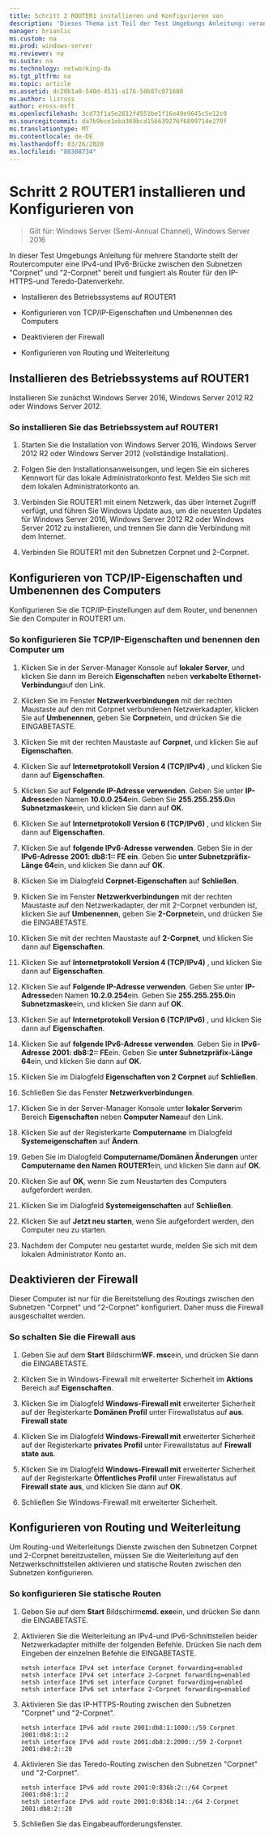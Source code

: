 ```yaml
---
title: Schritt 2 ROUTER1 installieren und Konfigurieren von
description: 'Dieses Thema ist Teil der Test Umgebungs Anleitung: veranschaulichen einer DirectAccess-Bereitstellung für mehrere Standorte für Windows Server 2016'
manager: brianlic
ms.custom: na
ms.prod: windows-server
ms.reviewer: na
ms.suite: na
ms.technology: networking-da
ms.tgt_pltfrm: na
ms.topic: article
ms.assetid: dc20b1a0-540d-4531-a176-50b87c071600
ms.author: lizross
author: eross-msft
ms.openlocfilehash: 3cd73f1a5e2612f4551be1f16e49e9645c5e12c0
ms.sourcegitcommit: da7b9bce1eba369bcd156639276f6899714e279f
ms.translationtype: MT
ms.contentlocale: de-DE
ms.lasthandoff: 03/26/2020
ms.locfileid: "80308734"
---
```

# <a name="step-2-install-and-configure-router1"></a>Schritt 2 ROUTER1 installieren und Konfigurieren von

>Gilt für: Windows Server (Semi-Annual Channel), Windows Server 2016

In dieser Test Umgebungs Anleitung für mehrere Standorte stellt der Routercomputer eine IPv4-und IPv6-Brücke zwischen den Subnetzen "Corpnet" und "2-Corpnet" bereit und fungiert als Router für den IP-HTTPS-und Teredo-Datenverkehr.  
  
- Installieren des Betriebssystems auf ROUTER1 
  
- Konfigurieren von TCP/IP-Eigenschaften und Umbenennen des Computers  
  
- Deaktivieren der Firewall
  
- Konfigurieren von Routing und Weiterleitung
  
## <a name="install-the-operating-system-on-router1"></a>Installieren des Betriebssystems auf ROUTER1  
Installieren Sie zunächst Windows Server 2016, Windows Server 2012 R2 oder Windows Server 2012.  
  
### <a name="to-install-the-operating-system-on-router1"></a>So installieren Sie das Betriebssystem auf ROUTER1  
  
1.  Starten Sie die Installation von Windows Server 2016, Windows Server 2012 R2 oder Windows Server 2012 (vollständige Installation).  
  
2.  Folgen Sie den Installationsanweisungen, und legen Sie ein sicheres Kennwort für das lokale Administratorkonto fest. Melden Sie sich mit dem lokalen Administratorkonto an.  
  
3.  Verbinden Sie ROUTER1 mit einem Netzwerk, das über Internet Zugriff verfügt, und führen Sie Windows Update aus, um die neuesten Updates für Windows Server 2016, Windows Server 2012 R2 oder Windows Server 2012 zu installieren, und trennen Sie dann die Verbindung mit dem Internet.  
  
4.  Verbinden Sie ROUTER1 mit den Subnetzen Corpnet und 2-Corpnet.  
  
## <a name="configure-tcpip-properties-and-rename-the-computer"></a>Konfigurieren von TCP/IP-Eigenschaften und Umbenennen des Computers  
Konfigurieren Sie die TCP/IP-Einstellungen auf dem Router, und benennen Sie den Computer in ROUTER1 um.  
  
### <a name="to-configure-tcpip-properties-and-rename-the-computer"></a>So konfigurieren Sie TCP/IP-Eigenschaften und benennen den Computer um  
  
1.  Klicken Sie in der Server-Manager Konsole auf **lokaler Server**, und klicken Sie dann im Bereich **Eigenschaften** neben **verkabelte Ethernet-Verbindung**auf den Link.  
  
2.  Klicken Sie im Fenster **Netzwerkverbindungen** mit der rechten Maustaste auf den mit Corpnet verbundenen Netzwerkadapter, klicken Sie auf **Umbenennen**, geben Sie **Corpnet**ein, und drücken Sie die EINGABETASTE.  
  
3.  Klicken Sie mit der rechten Maustaste auf **Corpnet**, und klicken Sie auf **Eigenschaften**.  
  
4.  Klicken Sie auf **Internetprotokoll Version 4 (TCP/IPv4)** , und klicken Sie dann auf **Eigenschaften**.  
  
5.  Klicken Sie auf **Folgende IP-Adresse verwenden**. Geben Sie unter **IP-Adresse**den Namen **10.0.0.254**ein. Geben Sie **255.255.255.0**in **Subnetzmaske**ein, und klicken Sie dann auf **OK**.  
  
6.  Klicken Sie auf **Internetprotokoll Version 6 (TCP/IPv6)** , und klicken Sie dann auf **Eigenschaften**.  
  
7.  Klicken Sie auf **folgende IPv6-Adresse verwenden**. Geben Sie in der **IPv6-Adresse** **2001: db8:1:: FE ein**. Geben Sie **unter Subnetzpräfix-Länge** **64**ein, und klicken Sie dann auf **OK**.  
  
8.  Klicken Sie im Dialogfeld **Corpnet-Eigenschaften** auf **Schließen**.  
  
9. Klicken Sie im Fenster **Netzwerkverbindungen** mit der rechten Maustaste auf den Netzwerkadapter, der mit 2-Corpnet verbunden ist, klicken Sie auf **Umbenennen**, geben Sie **2-Corpnet**ein, und drücken Sie die EINGABETASTE.  
  
10. Klicken Sie mit der rechten Maustaste auf **2-Corpnet**, und klicken Sie dann auf **Eigenschaften**.  
  
11. Klicken Sie auf **Internetprotokoll Version 4 (TCP/IPv4)** , und klicken Sie dann auf **Eigenschaften**.  
  
12. Klicken Sie auf **Folgende IP-Adresse verwenden**. Geben Sie unter **IP-Adresse**den Namen **10.2.0.254**ein. Geben Sie **255.255.255.0**in **Subnetzmaske**ein, und klicken Sie dann auf **OK**.  
  
13. Klicken Sie auf **Internetprotokoll Version 6 (TCP/IPv6)** , und klicken Sie dann auf **Eigenschaften**.  
  
14. Klicken Sie auf **folgende IPv6-Adresse verwenden**. Geben Sie in **IPv6-Adresse** **2001: db8:2:: FE**ein. Geben Sie **unter Subnetzpräfix-Länge** **64**ein, und klicken Sie dann auf **OK**.  
  
15. Klicken Sie im Dialogfeld **Eigenschaften von 2 Corpnet** auf **Schließen**.  
  
16. Schließen Sie das Fenster **Netzwerkverbindungen**.  
  
17. Klicken Sie in der Server-Manager Konsole unter **lokaler Server**im Bereich **Eigenschaften** neben **Computer Name**auf den Link.  
  
18. Klicken Sie auf der Registerkarte **Computername** im Dialogfeld **Systemeigenschaften** auf **Ändern**.  
  
19. Geben Sie im Dialogfeld **Computername/Domänen Änderungen** unter **Computername den Namen** **ROUTER1**ein, und klicken Sie dann auf **OK**.  
  
20. Klicken Sie auf **OK**, wenn Sie zum Neustarten des Computers aufgefordert werden.  
  
21. Klicken Sie im Dialogfeld **Systemeigenschaften** auf **Schließen**.  
  
22. Klicken Sie auf **Jetzt neu starten**, wenn Sie aufgefordert werden, den Computer neu zu starten.  
  
23. Nachdem der Computer neu gestartet wurde, melden Sie sich mit dem lokalen Administrator Konto an.  
  
## <a name="turn-off-the-firewall"></a>Deaktivieren der Firewall  
Dieser Computer ist nur für die Bereitstellung des Routings zwischen den Subnetzen "Corpnet" und "2-Corpnet" konfiguriert. Daher muss die Firewall ausgeschaltet werden.  
  
### <a name="to-turn-off-the-firewall"></a>So schalten Sie die Firewall aus  
  
1.  Geben Sie auf dem **Start** Bildschirm**WF. msc**ein, und drücken Sie dann die EINGABETASTE.  
  
2.  Klicken Sie in Windows-Firewall mit erweiterter Sicherheit im **Aktions** Bereich auf **Eigenschaften**.  
  
3.  Klicken Sie im Dialogfeld **Windows-Firewall mit** erweiterter Sicherheit auf der Registerkarte **Domänen Profil** unter Firewallstatus auf **aus**. **Firewall state**  
  
4.  Klicken Sie im Dialogfeld **Windows-Firewall mit** erweiterter Sicherheit auf der Registerkarte **privates Profil** unter Firewallstatus auf **Firewall state** **aus**.  
  
5.  Klicken Sie im Dialogfeld **Windows-Firewall mit** erweiterter Sicherheit auf der Registerkarte **Öffentliches Profil** unter Firewallstatus auf **Firewall state** **aus**, und klicken Sie dann auf **OK**.  
  
6.  Schließen Sie Windows-Firewall mit erweiterter Sicherheit.  
  
## <a name="configure-routing-and-forwarding"></a>Konfigurieren von Routing und Weiterleitung  
Um Routing-und Weiterleitungs Dienste zwischen den Subnetzen Corpnet und 2-Corpnet bereitzustellen, müssen Sie die Weiterleitung auf den Netzwerkschnittstellen aktivieren und statische Routen zwischen den Subnetzen konfigurieren.  
  
### <a name="to-configure-static-routes"></a>So konfigurieren Sie statische Routen  
  
1.  Geben Sie auf dem **Start** Bildschirm**cmd. exe**ein, und drücken Sie dann die EINGABETASTE.  
  
2.  Aktivieren Sie die Weiterleitung an IPv4-und IPv6-Schnittstellen beider Netzwerkadapter mithilfe der folgenden Befehle. Drücken Sie nach dem Eingeben der einzelnen Befehle die EINGABETASTE.  
  
    ```  
    netsh interface IPv4 set interface Corpnet forwarding=enabled  
    netsh interface IPv4 set interface 2-Corpnet forwarding=enabled  
    netsh interface IPv6 set interface Corpnet forwarding=enabled  
    netsh interface IPv6 set interface 2-Corpnet forwarding=enabled  
    ```  
  
3.  Aktivieren Sie das IP-HTTPS-Routing zwischen den Subnetzen "Corpnet" und "2-Corpnet".  
  
    ```  
    netsh interface IPv6 add route 2001:db8:1:1000::/59 Corpnet 2001:db8:1::2  
    netsh interface IPv6 add route 2001:db8:2:2000::/59 2-Corpnet 2001:db8:2::20  
    ```  
  
4.  Aktivieren Sie das Teredo-Routing zwischen den Subnetzen "Corpnet" und "2-Corpnet".  
  
    ```  
    netsh interface IPv6 add route 2001:0:836b:2::/64 Corpnet 2001:db8:1::2  
    netsh interface IPv6 add route 2001:0:836b:14::/64 2-Corpnet 2001:db8:2::20  
    ```  
  
5.  Schließen Sie das Eingabeaufforderungsfenster.
